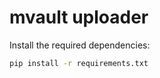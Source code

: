 # mvault uploader


Install the required dependencies:
   ```bash
   pip install -r requirements.txt
   ```